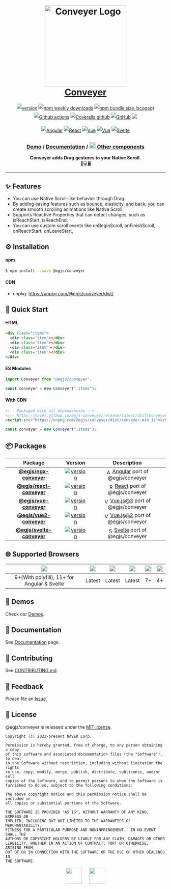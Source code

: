 <h1 align="center" style="max-width: 100%;">
  <img width="256" alt="Conveyer Logo" src="https://naver.github.io/egjs-conveyer/img/logo.png" style="max-width: 100%;" /><br/>
  <a href="https://naver.github.io/egjs-conveyer/">Conveyer</a>
</h1>

<p align="center" style="line-height: 2;">
  <a href="https://www.npmjs.com/package/@egjs/conveyer" target="_blank"><img src="https://img.shields.io/npm/v/@egjs/conveyer.svg?style=flat-square&color=007acc&label=version&logo=NPM" alt="version" /></a>
  <a href="https://www.npmjs.com/package/@egjs/conveyer" target="_blank"><img alt="npm weekly downloads" src="https://img.shields.io/npm/dw/@egjs/conveyer?logo=npm&style=flat-square&color=007acc" /></a>
  <a href="https://www.npmjs.com/package/@egjs/conveyer" target="_blank"><img alt="npm bundle size (scoped)" src="https://img.shields.io/bundlephobia/minzip/@egjs/conveyer.svg?style=flat-square&label=%F0%9F%92%BE%20gzipped&color=007acc" /></a>
  <a href="https://github.com/naver/egjs-grid/actions" target="_blank"><img alt="Github actions" src="https://img.shields.io/github/workflow/status/naver/egjs-grid/Run%20tests?style=flat-square" /></a>
  <a href="https://coveralls.io/github/naver/egjs-conveyer?branch=master&style=flat-square" target="_blank"><img alt="Coveralls github" src="https://img.shields.io/coveralls/github/naver/egjs-conveyer.svg?style=flat-square&label=%E2%9C%85%20coverage" /></a>
    <a href="https://github.com/naver/egjs-conveyer/blob/main/LICENSE" target="_blank"><img alt="GitHub" src="https://img.shields.io/github/license/naver/egjs-conveyer.svg?style=flat-square&label=%F0%9F%93%9C%20license&color=08CE5D" /></a>
    <img src="https://img.shields.io/static/v1.svg?label=&message=TypeScript&color=294E80&style=flat-square&logo=typescript" />
</p>
<p align="center" style="line-height: 2;">
  <a href="https://github.com/naver/egjs-conveyer/blob/main/packages/ngx-conveyer/README.md" target="_blank"><img alt="Angular" src="https://img.shields.io/static/v1.svg?label=&message=Angular&style=flat-square&logo=Angular&color=dd0031" /></a>
  <a href="https://github.com/naver/egjs-conveyer/blob/main/packages/react-conveyer/README.md" target="_blank"><img alt="React" src="https://img.shields.io/static/v1.svg?label=&message=React&style=flat-square&logo=React&logoColor=white&color=61dafb" /></a>
  <a href="https://github.com/naver/egjs-conveyer/blob/main/packages/vue-conveyer/README.md" target="_blank"><img alt="Vue" src="https://img.shields.io/static/v1.svg?label=&message=Vue3&style=flat-square&logo=Vue.js&logoColor=white&color=42b883" /></a>
    <a href="https://github.com/naver/egjs-conveyer/blob/main/packages/vue2-conveyer/README.md" target="_blank"><img alt="Vue" src="https://img.shields.io/static/v1.svg?label=&message=Vue2&style=flat-square&logo=Vue.js&logoColor=white&color=42b883" /></a>
  <a href="https://github.com/naver/egjs-conveyer/blob/main/packages/svelte-conveyer/README.md" target="_blank"><img alt="Svelte" src="https://img.shields.io/static/v1.svg?label=&message=Svelte&style=flat-square&logo=svelte&logoColor=white&color=FF3E00" /></a>

</p>

<h3 align="center">
  <a href="https://naver.github.io/egjs-conveyer/">Demo</a> / <a href="https://naver.github.io/egjs-conveyer/docs/api/Conveyer">Documentation</a> / <a href="https://naver.github.io/egjs/"><img height="20" src="https://naver.github.io/egjs/img/logo.svg"/> Other components</a>
</h3>

<p align="center">
  <b>Conveyer adds Drag gestures to your Native Scroll.</b><br />📱💻🖥
</p>


-----

## ✨ Features
- You can use Native Scroll-like behavior through Drag.
- By adding easing features such as bounce, elasticity, and back, you can create smooth scrolling animations like Native Scroll.
- Supports Reactive Properties that can detect changes, such as isReachStart, isReachEnd.
- You can use custom scroll events like onBeginScroll, onFinishScroll, onReachStart, onLeaveStart,

## ⚙️ Installation
#### npm
```bash
$ npm install --save @egjs/conveyer
```

#### CDN
- unpkg: https://unpkg.com/@egjs/conveyer/dist/

## 🏃 Quick Start
#### HTML

```html
<div class="items">
  <div class="item"></div>
  <div class="item"></div>
  <div class="item"></div>
  <div class="item"></div>
</div>
```

#### ES Modules
```ts
import Conveyer from "@egjs/conveyer";

const conveyer = new Conveyer(".items");
```

#### With CDN
```html
<!-- Packaged with all dependencies -->
<!-- https://naver.github.io/egjs-conveyer/release/latest/dist/conveyer.min.js -->
<script src="https://unpkg.com/@egjs/conveyer/dist/conveyer.min.js"></script>
```

```js
const conveyer = new Conveyer(".items");
```


## 📦 Packages
|Package|Version|Description|
|:-----:|:-----:|:-----:|
|[**@egjs/ngx-conveyer**](https://github.com/naver/egjs-conveyer/blob/main/packages/ngx-conveyer/README.md)|<a href="https://www.npmjs.com/package/@egjs/ngx-conveyer" target="_blank"><img src="https://img.shields.io/npm/v/@egjs/ngx-conveyer.svg?style=flat-square&color=dd0031&label=%F0%9F%94%96" alt="version" /></a>|<img width="15" src="https://naver.github.io/egjs-conveyer/img/icons/angular.svg" valign="middle" alt="Angular" /> [Angular](https://angular.io/) port of @egjs/conveyer|
|[**@egjs/react-conveyer**](https://github.com/naver/egjs-conveyer/blob/main/packages/react-conveyer/README.md)|<a href="https://www.npmjs.com/package/@egjs/react-conveyer" target="_blank"><img src="https://img.shields.io/npm/v/@egjs/react-conveyer.svg?style=flat-square&color=00d8ff&label=%F0%9F%94%96" alt="version" /></a>|<img width="15" src="https://naver.github.io/egjs-conveyer/img/icons/react.svg" valign="middle" alt="React" /> [React](https://reactjs.org/) port of @egjs/conveyer|
|[**@egjs/vue-conveyer**](https://github.com/naver/egjs-conveyer/blob/main/packages/vue-conveyer/README.md)|<a href="https://www.npmjs.com/package/@egjs/vue-conveyer" target="_blank"><img src="https://img.shields.io/npm/v/@egjs/vue-conveyer.svg?style=flat-square&color=42b883&label=%F0%9F%94%96" alt="version" /></a>|<img width="15" src="https://naver.github.io/egjs-conveyer/img/icons/vue.svg" valign="middle" alt="Vue.js" /> [Vue.js@3](https://vuejs.org/v2/guide/index.html) port of @egjs/conveyer|
|[**@egjs/vue2-conveyer**](https://github.com/naver/egjs-conveyer/blob/main/packages/vue2-conveyer/README.md)|<a href="https://www.npmjs.com/package/@egjs/vue2-conveyer" target="_blank"><img src="https://img.shields.io/npm/v/@egjs/vue2-conveyer.svg?style=flat-square&color=42b883&label=%F0%9F%94%96" alt="version" /></a>|<img width="15" src="https://naver.github.io/egjs-conveyer/img/icons/vue.svg" valign="middle" alt="Vue.js" /> [Vue.js@2](https://v3.vuejs.org/) port of @egjs/conveyer|
|[**@egjs/svelte-conveyer**](https://github.com/naver/egjs-conveyer/blob/main/packages/svelte-conveyer/README.md)|<a href="https://www.npmjs.com/package/@egjs/svelte-conveyer" target="_blank"><img src="https://img.shields.io/npm/v/@egjs/svelte-conveyer.svg?style=flat-square&color=FF3E00&label=%F0%9F%94%96" alt="version" /></a>|<img width="15" src="https://naver.github.io/egjs-conveyer/img/icons/svelte.svg" valign="middle" alt="Svelte" /> [Svelte](https://svelte.dev/) port of @egjs/conveyer|

## 🌐 Supported Browsers
|<img width="20" src="https://simpleicons.org/icons/internetexplorer.svg" alt="IE" />|<img width="20" src="https://simpleicons.org/icons/googlechrome.svg" alt="Chrome" />|<img width="20" src="https://simpleicons.org/icons/firefoxbrowser.svg" alt="Firefox" />|<img width="20" src="https://simpleicons.org/icons/safari.svg" alt="Safari" />|<img width="20" src="https://simpleicons.org/icons/apple.svg" alt="iOS" />|<img width="20" src="https://simpleicons.org/icons/android.svg" alt="Android" />|
|:---:|:---:|:---:|:---:|:---:|:---:|
|9+(With polyfill), 11+ for Angular & Svelte|Latest|Latest|Latest|7+|4+|

## 📼 Demos
Check our [Demos](https://naver.github.io/egjs-conveyer/).

## 📖 Documentation
See [Documentation](https://naver.github.io/egjs-conveyer/release/latest/doc/index.html) page.

## 🙌 Contributing
See [CONTRIBUTING.md](https://github.com/naver/egjs-conveyer/blob/main/CONTRIBUTING.md).

## 📝 Feedback
Please file an [Issue](https://github.com/naver/egjs-conveyer/issues).


## 📜 License
@egjs/conveyer is released under the [MIT license](LICENSE).

```
Copyright (c) 2022-present NAVER Corp.

Permission is hereby granted, free of charge, to any person obtaining a copy
of this software and associated documentation files (the "Software"), to deal
in the Software without restriction, including without limitation the rights
to use, copy, modify, merge, publish, distribute, sublicense, and/or sell
copies of the Software, and to permit persons to whom the Software is
furnished to do so, subject to the following conditions:

The above copyright notice and this permission notice shall be included in
all copies or substantial portions of the Software.

THE SOFTWARE IS PROVIDED "AS IS", WITHOUT WARRANTY OF ANY KIND, EXPRESS OR
IMPLIED, INCLUDING BUT NOT LIMITED TO THE WARRANTIES OF MERCHANTABILITY,
FITNESS FOR A PARTICULAR PURPOSE AND NONINFRINGEMENT.  IN NO EVENT SHALL THE
AUTHORS OR COPYRIGHT HOLDERS BE LIABLE FOR ANY CLAIM, DAMAGES OR OTHER
LIABILITY, WHETHER IN AN ACTION OF CONTRACT, TORT OR OTHERWISE, ARISING FROM,
OUT OF OR IN CONNECTION WITH THE SOFTWARE OR THE USE OR OTHER DEALINGS IN
THE SOFTWARE.
```

<p align="center">
  <a href="https://naver.github.io/egjs/"><img height="50" src="https://naver.github.io/egjs/img/logotype1_black.svg" /></a>&nbsp;&nbsp;&nbsp;&nbsp;&nbsp;&nbsp;<a href="https://github.com/naver"><img height="50" src="https://naver.github.io/OpenSourceGuide/book/assets/naver_logo.png" /></a>
</p>

